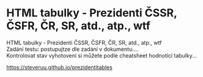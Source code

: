 # HTML tabulky - Prezidenti ČSSR, ČSFR, ČR, SR, atd., atp., wtf

HTML tabulky - Prezidenti ČSSR, ČSFR, ČR, SR, atd., atp., wtf  
Zadání testu: postupujtze dle zadání v dokumentu....   
Kontrolovat stav vyhotovení si můžete podle cheatsheet hodnotící tabulky...   

https://steveruu.github.io/prezidentitables
